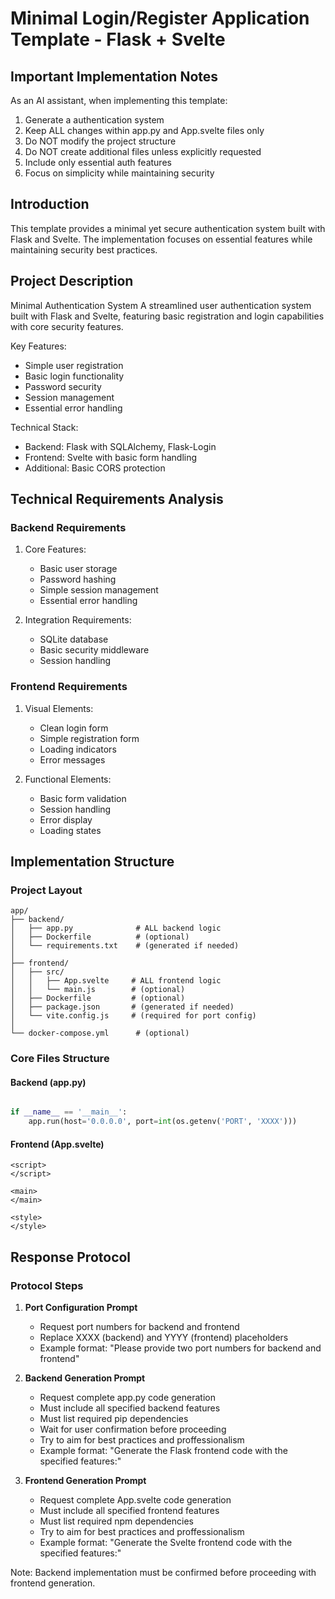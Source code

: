 # Minimal Login/Register Application Template - Flask + Svelte

## Important Implementation Notes

As an AI assistant, when implementing this template:

1. Generate a authentication system
2. Keep ALL changes within app.py and App.svelte files only
3. Do NOT modify the project structure
4. Do NOT create additional files unless explicitly requested
5. Include only essential auth features
6. Focus on simplicity while maintaining security

## Introduction

This template provides a minimal yet secure authentication system built with
Flask and Svelte. The implementation focuses on essential features while
maintaining security best practices.

## Project Description

Minimal Authentication System A streamlined user authentication system built
with Flask and Svelte, featuring basic registration and login capabilities with
core security features.

Key Features:

- Simple user registration
- Basic login functionality
- Password security
- Session management
- Essential error handling

Technical Stack:

- Backend: Flask with SQLAlchemy, Flask-Login
- Frontend: Svelte with basic form handling
- Additional: Basic CORS protection

## Technical Requirements Analysis

### Backend Requirements

1. Core Features:
   - Basic user storage
   - Password hashing
   - Simple session management
   - Essential error handling

2. Integration Requirements:
   - SQLite database
   - Basic security middleware
   - Session handling

### Frontend Requirements

1. Visual Elements:
   - Clean login form
   - Simple registration form
   - Loading indicators
   - Error messages

2. Functional Elements:
   - Basic form validation
   - Session handling
   - Error display
   - Loading states

## Implementation Structure

### Project Layout

```plaintext
app/
├── backend/
│   ├── app.py              # ALL backend logic
│   ├── Dockerfile          # (optional)
│   └── requirements.txt    # (generated if needed)
│
├── frontend/
│   ├── src/
│   │   ├── App.svelte     # ALL frontend logic
│   │   └── main.js        # (optional)
│   ├── Dockerfile         # (optional)
│   ├── package.json       # (generated if needed)
│   └── vite.config.js     # (required for port config)
│
└── docker-compose.yml      # (optional)
```

### Core Files Structure

#### Backend (app.py)

```python

if __name__ == '__main__':
    app.run(host='0.0.0.0', port=int(os.getenv('PORT', 'XXXX')))
```

#### Frontend (App.svelte)

```svelte
<script>
</script>

<main>
</main>

<style>
</style>
```
## Response Protocol

### Protocol Steps

1. **Port Configuration Prompt**
   - Request port numbers for backend and frontend
   - Replace XXXX (backend) and YYYY (frontend) placeholders
   - Example format: "Please provide two port numbers for backend and frontend"

2. **Backend Generation Prompt**
   - Request complete app.py code generation
   - Must include all specified backend features
   - Must list required pip dependencies
   - Wait for user confirmation before proceeding
   - Try to aim for best practices and proffessionalism
   - Example format: "Generate the Flask frontend code with the specified features:"

3. **Frontend Generation Prompt**
   - Request complete App.svelte code generation
   - Must include all specified frontend features
   - Must list required npm dependencies
   - Try to aim for best practices and proffessionalism
   - Example format: "Generate the Svelte frontend code with the specified features:"

Note: Backend implementation must be confirmed before proceeding with frontend generation.
